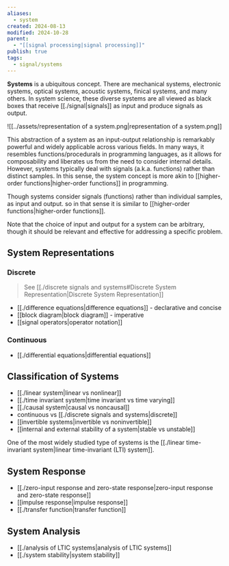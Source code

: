 ```yaml
---
aliases:
  - system
created: 2024-08-13
modified: 2024-10-28
parent:
  - "[[signal processing|signal processing]]"
publish: true
tags:
  - signal/systems
---
```

**Systems** is a ubiquitous concept. There are mechanical systems, electronic systems, optical systems, acoustic systems, finical systems, and many others. In system science, these diverse systems are all viewed as black boxes that receive [[./signal|signals]] as input and produce signals as output.

![[../assets/representation of a system.png|representation of a system.png]]

This abstraction of a system as an input-output relationship is remarkably powerful and widely applicable across various fields. In many ways, it resembles functions/procedurals in programming languages, as it allows for composability and liberates us from the need to consider internal details. However, systems typically deal with signals (a.k.a. functions) rather than distinct samples. In this sense, the system concept is more akin to [[higher-order functions|higher-order functions]] in programming.

Though systems consider signals (functions) rather than individual samples, as input and output. so in that sense it is similar to [[higher-order functions|higher-order functions]].

Note that the choice of input and output for a system can be arbitrary, though it should be relevant and effective for addressing a specific problem.
## System Representations
### Discrete
> See [[./discrete signals and systems#Discrete System Representation|Discrete System Representation]]
- [[./difference equations|difference equations]] - declarative and concise
- [[block diagram|block diagram]] - imperative
- [[signal operators|operator notation]]

### Continuous
- [[./differential equations|differential equations]]

## Classification of Systems
- [[./linear system|linear vs nonlinear]]
- [[./time invariant system|time invariant vs time varying]]
- [[./causal system|causal vs noncausal]]
- continuous vs [[./discrete signals and systems|discrete]]
- [[invertible systems|invertible vs noninvertible]]
- [[internal and external stability of a system|stable vs unstable]]

One of the most widely studied type of systems is the [[./linear time-invariant system|linear time-invariant (LTI) system]].
## System Response
- [[./zero-input response and zero-state response|zero-input response and zero-state response]]
- [[impulse response|impulse response]]
- [[./transfer function|transfer function]]

## System Analysis
- [[./analysis of LTIC systems|analysis of LTIC systems]]
- [[./system stability|system stability]]